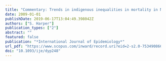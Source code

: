 ```yaml
---
title: "Commentary: Trends in indigenous inequalities in mortality in New Zealand"
date: 2009-01-01
publishDate: 2019-06-17T13:04:49.398042Z
authors: ["S. Harper"]
publication_types: ["2"]
abstract: ""
featured: false
publication: "*International Journal of Epidemiology*"
url_pdf: "https://www.scopus.com/inward/record.uri?eid=2-s2.0-75349086659&doi=10.1093%2fije%2fdyp248&partnerID=40&md5=bb35d8566d21afe335bd8167f38ba5a4"
doi: "10.1093/ije/dyp248"
---
```


